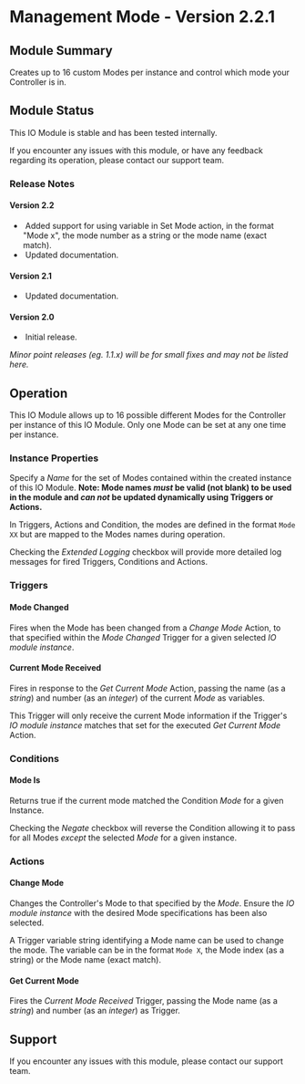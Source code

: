 # Management Mode - Version 2.2.1

[//]: # (THIS IS WHAT A COMMENT LOOKS LIKE)

## Module Summary

Creates up to 16 custom Modes per instance and control which mode your Controller is in.

## Module Status

This IO Module is stable and has been tested internally.

If you encounter any issues with this module, or have any feedback regarding its operation, please contact our support team.

[//]: # (### Module Scope)
[//]: # (If important to mention explain the limitations and things this module cannot perform)

### Release Notes

#### Version 2.2

* &nbsp;Added support for using variable in Set Mode action, in the format "Mode x", the mode number as a string or the mode name (exact match).
* &nbsp;Updated documentation.

#### Version 2.1

* &nbsp;Updated documentation.

#### Version 2.0

* &nbsp;Initial release.

*Minor point releases (eg. 1.1.x) will be for small fixes and may not be listed here.*

[//]: # (## Requirements)
[//]: # (Mention any pre-requisites needed before setting up the module in terms of hardware, subscriptions, APIs)

[//]: # (## Configuration)
[//]: # (Mention any setup aspects the user should note that are generally done outside the Designer interface)

## Operation

This IO Module allows up to 16 possible different Modes for the Controller per instance of this IO Module. Only one Mode can be set at any one time per instance.

### Instance Properties

Specify a *Name* for the set of Modes contained within the created instance of this IO Module. **Note: Mode names _must_ be valid (not blank) to be used in the module and _can not_ be updated dynamically using Triggers or Actions.**

In Triggers, Actions and Condition, the modes are defined in the format <code>Mode XX</code> but are mapped to the Modes names during operation.

Checking the *Extended Logging* checkbox will provide more detailed log messages for fired Triggers, Conditions and Actions.

### Triggers

#### Mode Changed

Fires when the Mode has been changed from a *Change Mode* Action, to that specified within the *Mode Changed* Trigger for a given selected *IO module instance*.

#### Current Mode Received

Fires in response to the *Get Current Mode* Action, passing the name (as a *string*) and number (as an *integer*) of the current *Mode* as variables.

This Trigger will only receive the current Mode information if the Trigger's *IO module instance* matches that set for the executed *Get Current Mode* Action.

### Conditions

#### Mode Is

Returns true if the current mode matched the Condition *Mode* for a given Instance.

Checking the *Negate* checkbox will reverse the Condition allowing it to pass for all Modes _except_ the selected *Mode* for a given instance.

### Actions

#### Change Mode

Changes the Controller's Mode to that specified by the *Mode*. Ensure the *IO module instance* with the desired Mode specifications has been also selected.

A Trigger variable string identifying a Mode name can be used to change the mode. The variable can be in the format <code>Mode X</code>, the Mode index (as a string) or the Mode name (exact match).

#### Get Current Mode

Fires the *Current Mode Received* Trigger, passing the Mode name (as a *string*) and number (as an *integer*) as Trigger.

[//]: # (### Variables)
[//]: # (Variables are a way of collecting numbers from inputs and using them in actions)

## Support

If you encounter any issues with this module, please contact our support team.

[//]: # (### Module Use Example)
[//]: # (If relevant to documentation give examples of module use)

[//]: # (### Further Notes)
[//]: # (Possible location for further notes, may not be used)
